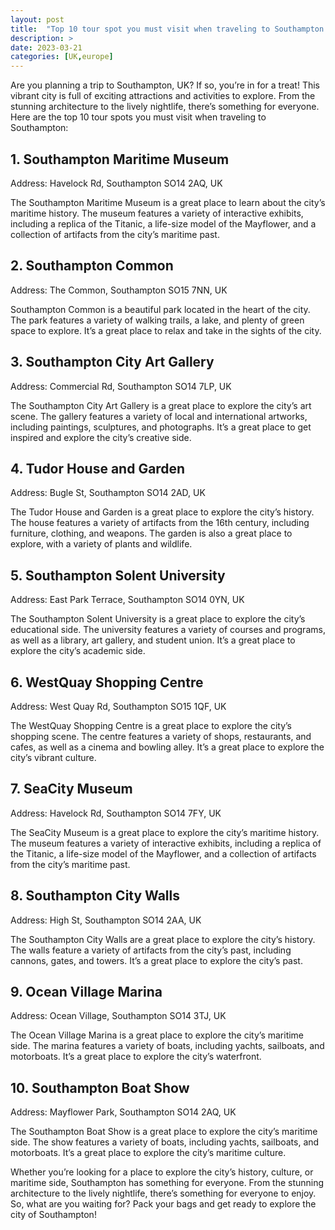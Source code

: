```yaml
---
layout: post
title:  "Top 10 tour spot you must visit when traveling to Southampton of UK"
description: >
date: 2023-03-21
categories: [UK,europe]
---
```


Are you planning a trip to Southampton, UK? If so, you’re in for a treat! This vibrant city is full of exciting attractions and activities to explore. From the stunning architecture to the lively nightlife, there’s something for everyone. Here are the top 10 tour spots you must visit when traveling to Southampton:

## 1. Southampton Maritime Museum

Address: Havelock Rd, Southampton SO14 2AQ, UK

The Southampton Maritime Museum is a great place to learn about the city’s maritime history. The museum features a variety of interactive exhibits, including a replica of the Titanic, a life-size model of the Mayflower, and a collection of artifacts from the city’s maritime past.

## 2. Southampton Common

Address: The Common, Southampton SO15 7NN, UK

Southampton Common is a beautiful park located in the heart of the city. The park features a variety of walking trails, a lake, and plenty of green space to explore. It’s a great place to relax and take in the sights of the city.

## 3. Southampton City Art Gallery

Address: Commercial Rd, Southampton SO14 7LP, UK

The Southampton City Art Gallery is a great place to explore the city’s art scene. The gallery features a variety of local and international artworks, including paintings, sculptures, and photographs. It’s a great place to get inspired and explore the city’s creative side.

## 4. Tudor House and Garden

Address: Bugle St, Southampton SO14 2AD, UK

The Tudor House and Garden is a great place to explore the city’s history. The house features a variety of artifacts from the 16th century, including furniture, clothing, and weapons. The garden is also a great place to explore, with a variety of plants and wildlife.

## 5. Southampton Solent University

Address: East Park Terrace, Southampton SO14 0YN, UK

The Southampton Solent University is a great place to explore the city’s educational side. The university features a variety of courses and programs, as well as a library, art gallery, and student union. It’s a great place to explore the city’s academic side.

## 6. WestQuay Shopping Centre

Address: West Quay Rd, Southampton SO15 1QF, UK

The WestQuay Shopping Centre is a great place to explore the city’s shopping scene. The centre features a variety of shops, restaurants, and cafes, as well as a cinema and bowling alley. It’s a great place to explore the city’s vibrant culture.

## 7. SeaCity Museum

Address: Havelock Rd, Southampton SO14 7FY, UK

The SeaCity Museum is a great place to explore the city’s maritime history. The museum features a variety of interactive exhibits, including a replica of the Titanic, a life-size model of the Mayflower, and a collection of artifacts from the city’s maritime past.

## 8. Southampton City Walls

Address: High St, Southampton SO14 2AA, UK

The Southampton City Walls are a great place to explore the city’s history. The walls feature a variety of artifacts from the city’s past, including cannons, gates, and towers. It’s a great place to explore the city’s past.

## 9. Ocean Village Marina

Address: Ocean Village, Southampton SO14 3TJ, UK

The Ocean Village Marina is a great place to explore the city’s maritime side. The marina features a variety of boats, including yachts, sailboats, and motorboats. It’s a great place to explore the city’s waterfront.

## 10. Southampton Boat Show

Address: Mayflower Park, Southampton SO14 2AQ, UK

The Southampton Boat Show is a great place to explore the city’s maritime side. The show features a variety of boats, including yachts, sailboats, and motorboats. It’s a great place to explore the city’s maritime culture.

Whether you’re looking for a place to explore the city’s history, culture, or maritime side, Southampton has something for everyone. From the stunning architecture to the lively nightlife, there’s something for everyone to enjoy. So, what are you waiting for? Pack your bags and get ready to explore the city of Southampton!